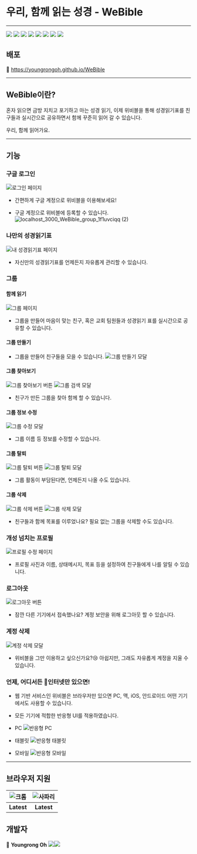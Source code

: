 # 우리, 함께 읽는 성경 - WeBible

---

<img src="https://img.shields.io/badge/HTML5-E34F26?style=flat-square&logo=html5&logoColor=white"/> <img src="https://img.shields.io/badge/CSS3-1572B6?style=flat-square&logo=css3&logoColor=white"/> <img src="https://img.shields.io/badge/JavaScript-F7DF1E?style=flat-square&logo=JavaScript&logoColor=black"/> <img src="https://img.shields.io/badge/React-61DAFB?style=flat-square&logo=React&logoColor=black"/> <img src="https://img.shields.io/badge/PostCSS-DD3A0A?style=flat-square&logo=PostCSS&logoColor=white"/> <img src="https://img.shields.io/badge/React%20Router-CA4245?style=flat-square&logo=React%20Router&logoColor=white"/> <img src="https://img.shields.io/badge/Firebase-FF7139?style=flat-square&logo=Firebase&logoColor=white"/> <img src="https://img.shields.io/badge/Cloudinary-2C39BD?style=flat-square&logo=iCloud&logoColor=white"/>

## 배포

🔗 https://youngrongoh.github.io/WeBible

---

## WeBible이란?

혼자 읽으면 금방 지치고 포기하고 마는 성경 읽기,
이제 위비블을 통해 성경읽기표를 친구들과 실시간으로 공유하면서 함께 꾸준히 읽어 갈 수 있습니다.

우리, 함께 읽어가요.

---

## 기능

### 구글 로그인

![로그인 페이지](https://user-images.githubusercontent.com/64844815/112838769-65c9ed00-90d8-11eb-85a1-0e32b536b1f1.png)

- 간편하게 구글 계정으로 위비블을 이용해보세요!

- 구글 계정으로 위비블에 등록할 수 있습니다.
  ![localhost_3000_WeBible_group_1f1uvciqq (2)](https://user-images.githubusercontent.com/64844815/112839087-be00ef00-90d8-11eb-894f-8120506a9fa1.png)

### 나만의 성경읽기표

![내 성경읽기표 페이지](https://user-images.githubusercontent.com/64844815/112835851-ca834880-90d4-11eb-8aab-395064cac959.png)

- 자신만의 성경읽기표를 언제든지 자유롭게 관리할 수 있습니다.

### 그룹

#### 함께 읽기

![그룹 페이지](https://user-images.githubusercontent.com/64844815/112832645-93129d00-90d0-11eb-9b7b-4b394d09c989.png)

- 그룹을 만들어 마음이 맞는 친구, 혹은 교회 팀원들과 성경읽기 표를 실시간으로 공유할 수 있습니다.

#### 그룹 만들기

- 그룹을 만들어 친구들을 모을 수 있습니다.
  ![그룹 만들기 모달](https://user-images.githubusercontent.com/64844815/112836770-f8b55800-90d5-11eb-8cfb-3597b3fce893.png)

#### 그룹 찾아보기

![그룹 찾아보기 버튼](https://user-images.githubusercontent.com/64844815/112836364-76c52f00-90d5-11eb-96c8-b4968c81f866.png)
![그룹 검색 모달](https://user-images.githubusercontent.com/64844815/112837771-42527280-90d7-11eb-9e40-03472f1f467c.gif)

- 친구가 만든 그룹을 찾아 함께 할 수 있습니다.

#### 그룹 정보 수정

![그룹 수정 모달](https://user-images.githubusercontent.com/64844815/112836296-5b5a2400-90d5-11eb-9e09-8a3d58a84005.png)

- 그룹 이름 등 정보를 수정할 수 있습니다.

#### 그룹 탈퇴

![그룹 탈퇴 버튼](https://user-images.githubusercontent.com/64844815/112837277-a4f73e80-90d6-11eb-9182-0cba72939219.png)
![그룹 탈퇴 모달](https://user-images.githubusercontent.com/64844815/112837296-a9bbf280-90d6-11eb-9b72-a282daa30bb5.png)

- 그룹 활동이 부담된다면, 언제든지 나올 수도 있습니다.

#### 그룹 삭제

![그룹 삭제 버튼](https://user-images.githubusercontent.com/64844815/112836127-2352e100-90d5-11eb-8e98-c2ff43f784ba.png)
![그룹 삭제 모달](https://user-images.githubusercontent.com/64844815/112836140-277efe80-90d5-11eb-82a6-04e07ead4f9e.png)

- 친구들과 함께 목표를 이루었나요? 필요 없는 그룹을 삭제할 수도 있습니다.

### 개성 넘치는 프로필

![프로필 수정 페이지](https://user-images.githubusercontent.com/64844815/112835452-3f09b780-90d4-11eb-8782-49d17b27e55b.png)

- 프로필 사진과 이름, 상태메시지, 목표 등을 설정하여 친구들에게 나를 알릴 수 있습니다.

### 로그아웃

![로그아웃 버튼](https://user-images.githubusercontent.com/64844815/112835662-885a0700-90d4-11eb-978b-8f025b07887e.png)

- 잠깐 다른 기기에서 접속했나요? 계정 보안을 위해 로그아웃 할 수 있습니다.

### 계정 삭제

![계정 삭제 모달](https://user-images.githubusercontent.com/64844815/112835725-9f98f480-90d4-11eb-8ed4-178619328295.png)

- 위비블을 그만 이용하고 싶으신가요?😢 아쉽지만, 그래도 자유롭게 계정을 지울 수 있습니다.

### 언제, 어디서든 인터넷만 있으면!

- 웹 기반 서비스인 위비블은 브라우저만 있으면 PC, 맥, iOS, 안드로이드 어떤 기기에서도 사용할 수 있습니다.
- 모든 기기에 적합한 반응형 UI를 적용하였습니다.
- PC
  ![반응형 PC](https://user-images.githubusercontent.com/64844815/112837990-86457780-90d7-11eb-9a4c-d65332ba9c2d.png)

- 태블릿
  ![반응형 태블릿](https://user-images.githubusercontent.com/64844815/112838391-fc49de80-90d7-11eb-88c8-5bc8d407b4ef.png)

- 모바일
  ![반응형 모바일](https://user-images.githubusercontent.com/64844815/112838513-197ead00-90d8-11eb-93f4-63eddc97bdd1.png)

---

## 브라우저 지원

| ![크롬](https://user-images.githubusercontent.com/64844815/112784126-cf6fda00-908b-11eb-9da4-1a0f4f3c5b6e.png) | ![사파리](https://user-images.githubusercontent.com/64844815/112796463-f8509900-90a4-11eb-8cbe-563aff837e13.png) |
| :------------------------------------------------------------------------------------------------------------: | :--------------------------------------------------------------------------------------------------------------: |
|                                                   **Latest**                                                   |                                                    **Latest**                                                    |

## 개발자

👤 **Youngrong Oh**
<a href="https://github.com/youngrongoh" target="_blank"><img src="https://img.shields.io/badge/Github-181717?style=flat-square&logo=github&logoColor=white"/><img src="https://img.shields.io/badge/youngrongoh-1A4CA1?style=flat-square"/></a>
